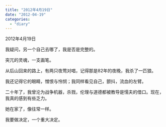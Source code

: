 ```yaml
---
title: "2012年4月19日"
date: "2012-04-19"
categories: 
  - "diary"
---
```


2012年4月19日

我疑问，另一个自己去哪了，我是否是完整的。

突兀的灵魂，一支画笔。

从后山回来的路上，有两只夜莺对唱，记得那是82年的夜晚，我杀了一匹狼。

我还记得它的眼睛，憎恨与怜悯；我同样看见自己，颤抖，流血的左臂。

二十年了，我曾沦为战争机器，杀戮，伦理与道德都被教导是懦夫的借口。现在，我真的感到有些乏力。

她在家了，像往常一样。

我要做决定，一个重大决定。
